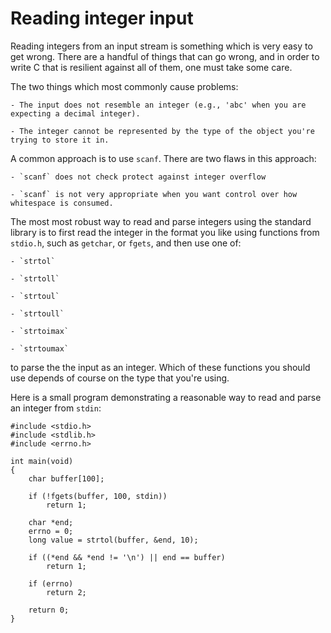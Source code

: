 Reading integer input
=====================

Reading integers from an input stream is something which is very easy to get
wrong. There are a handful of things that can go wrong, and in order to write
C that is resilient against all of them, one must take some care.

The two things which most commonly cause problems:

    - The input does not resemble an integer (e.g., 'abc' when you are expecting a decimal integer).

    - The integer cannot be represented by the type of the object you're trying to store it in.

A common approach is to use `scanf`. There are two flaws in this approach:

    - `scanf` does not check protect against integer overflow

    - `scanf` is not very appropriate when you want control over how whitespace is consumed.

The most most robust way to read and parse integers using the standard library
is to first read the integer in the format you like using functions from `stdio.h`,
such as `getchar`, or `fgets`, and then use one of:

    - `strtol`

    - `strtoll`

    - `strtoul`

    - `strtoull`

    - `strtoimax`

    - `strtoumax`

to parse the the input as an integer. Which of these functions you should use
depends of course on the type that you're using.

Here is a small program demonstrating a reasonable way to read and parse an
integer from `stdin`:

    #include <stdio.h>
    #include <stdlib.h>
    #include <errno.h>

    int main(void)
    {
        char buffer[100];
        
        if (!fgets(buffer, 100, stdin))
            return 1;

        char *end;
        errno = 0;
        long value = strtol(buffer, &end, 10);

        if ((*end && *end != '\n') || end == buffer)
            return 1;

        if (errno)
            return 2;

        return 0;
    }
